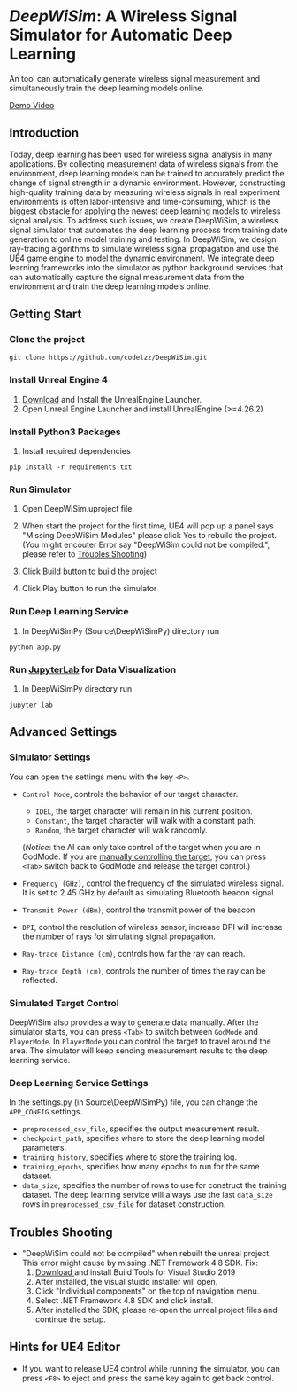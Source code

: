 # *DeepWiSim*: A Wireless Signal Simulator for Automatic Deep Learning

An tool can automatically generate wireless signal measurement and simultaneously train the deep learning models online.

[Demo Video](https://youtu.be/YsKvKUWZ-_4)

## Introduction

Today, deep learning has been used for wireless signal analysis in many applications. 
By collecting measurement data of wireless signals from the environment, deep learning models can be trained to accurately predict the change of signal strength in a dynamic environment. 
However, constructing high-quality training data by measuring wireless signals in real experiment environments is often labor-intensive and time-consuming, which is the biggest obstacle for applying the newest deep learning models to wireless
signal analysis. 
To address such issues, we create DeepWiSim, a wireless signal simulator that automates the deep learning process from training date generation to online model training and testing. 
In DeepWiSim, we design ray-tracing algorithms to simulate wireless signal propagation and use the [UE4](https://www.unrealengine.com/) game engine to model the dynamic environment. 
We integrate deep learning frameworks into the simulator as python background services that can automatically capture the signal measurement data from the environment and train the deep learning models online. 


## Getting Start

### Clone the project

```shell script
git clone https://github.com/codelzz/DeepWiSim.git
```

### Install Unreal Engine 4

1. [Download](https://www.unrealengine.com/en-US/download) and Install the UnrealEngine Launcher.
2. Open Unreal Engine Launcher and install UnrealEngine (>=4.26.2)

### Install Python3 Packages

1. Install required dependencies
```shell script
pip install -r requirements.txt
```

### Run Simulator

1. Open DeepWiSim.uproject file

2. When start the project for the first time, UE4 will pop up a panel says "Missing DeepWiSim Modules" please click Yes to rebuild the project. (You might encouter Error say "DeepWiSim could not be compiled.", please refer to [Troubles Shooting](https://github.com/codelzz/DeepWiSim#troubles-shooting))

3. Click Build button to build the project

4. Click Play button to run the simulator

### Run Deep Learning Service

1. In DeepWiSimPy (Source\DeepWiSimPy) directory run

```shell script
python app.py
```

### Run [JupyterLab](https://jupyter.org/) for Data Visualization

1. In DeepWiSimPy directory run
```shell script
jupyter lab
```

## Advanced Settings

### Simulator Settings

You can open the settings menu with the key `<P>`.
- `Control Mode`, controls the behavior of our target character.
	- `IDEL`, the target character will remain in his current position.
	- `Constant`, the target character will walk with a constant path.
	- `Random`, the target character will walk randomly.

	(*Notice*: the AI can only take control of the target when you are in GodMode. If you are [manually controlling the target](https://github.com/codelzz/DeepWiSim#simulated-target-control), you can press `<Tab>` switch back to GodMode and release the target control.)

- `Frequency (GHz)`, control the frequency of the simulated wireless signal. It is set to 2.45 GHz by default as simulating Bluetooth beacon signal.
- `Transmit Power (dBm)`, control the transmit power of the beacon
- `DPI`, control the resolution of wireless sensor, increase DPI will increase the number of rays for simulating signal propagation.
- `Ray-trace Distance (cm)`, controls how far the ray can reach.
- `Ray-trace Depth (cm)`, controls the number of times the ray can be reflected.

### Simulated Target Control

DeepWiSim also provides a way to generate data manually. After the simulator starts, you can press `<Tab>` to switch between `GodMode` and `PlayerMode`. In `PlayerMode` you can control the target to travel around the area. The simulator will keep sending measurement results to the deep learning service.

### Deep Learning Service Settings

In the settings.py (in Source\DeepWiSimPy) file, you can change the `APP_CONFIG` settings.

- `preprocessed_csv_file`, specifies the output measurement result.
- `checkpoint_path`, specifies where to store the deep learning model parameters.
- `training_history`, specifies where to store the training log.
- `training_epochs`, specifies how many epochs to run for the same dataset.
- `data_size`, specifies the number of rows to use for construct the training dataset. The deep learning service will always use the last `data_size` rows in `preprocessed_csv_file` for dataset construction.

## Troubles Shooting
- "DeepWiSim could not be compiled" when rebuilt the unreal project.
	This error might cause by missing  .NET Framework 4.8 SDK. Fix:
	1. [Download ](https://visualstudio.microsoft.com/downloads/#build-tools-for-visual-studio-2019) and install Build Tools for Visual Studio 2019
	2. After installed, the visual stuido installer will open. 
	3. Click "Individual components" on the top of navigation menu. 
	4. Select .NET Framework 4.8 SDK and click install.
	5. After installed the SDK, please re-open the unreal project files and continue the setup.
	
## Hints for UE4 Editor
- If you want to release UE4 control while running the simulator, you can press `<F8>` to eject and press the same key again to get back control.
